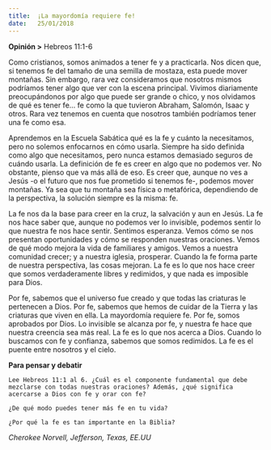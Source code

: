```yaml
---
title:  ¡La mayordomía requiere fe!
date:   25/01/2018
---
```


**Opinión >** Hebreos 11:1-6

Como cristianos, somos animados a tener fe y a practicarla. Nos dicen que, si tenemos fe del tamaño de una semilla de mostaza, esta puede mover montañas. Sin embargo, rara vez consideramos que nosotros mismos podríamos tener algo que ver con la escena principal. Vivimos diariamente preocupándonos por algo que puede ser grande o chico, y nos olvidamos de qué es tener fe... fe como la que tuvieron Abraham, Salomón, Isaac y otros. Rara vez tenemos en cuenta que nosotros también podríamos tener una fe como esa. 

Aprendemos en la Escuela Sabática qué es la fe y cuánto la necesitamos, pero no solemos enfocarnos en cómo usarla. Siempre ha sido definida como algo que necesitamos, pero nunca estamos demasiado seguros de cuándo usarla. La definición de fe es creer en algo que no podemos ver. No obstante, pienso que va más allá de eso. Es creer que, aunque no ves a Jesús -o el futuro que nos fue prometido si tenemos fe-, podemos mover montañas. Ya sea que tu montaña sea física o metafórica, dependiendo de la perspectiva, la solución siempre es la misma: fe.

La fe nos da la base para creer en la cruz, la salvación y aun en Jesús. La fe nos hace saber que, aunque no podemos ver lo invisible, podemos sentir lo que nuestra fe nos hace sentir. Sentimos esperanza. Vemos cómo se nos presentan oportunidades y cómo se responden nuestras oraciones. Vemos de qué modo mejora la vida de familiares y amigos. Vemos a nuestra comunidad crecer; y a nuestra iglesia, prosperar. Cuando la fe forma parte de nuestra perspectiva, las cosas mejoran. La fe es lo que nos hace creer que somos verdaderamente libres y redimidos, y que nada es imposible para Dios. 

Por fe, sabemos que el universo fue creado y que todas las criaturas le pertenecen a Dios. Por fe, sabemos que hemos de cuidar de la Tierra y las criaturas que viven en ella. La mayordomía requiere fe. Por fe, somos aprobados por Dios. Lo invisible se alcanza por fe, y nuestra fe hace que nuestra creencia sea más real. La fe es lo que nos acerca a Dios. Cuando lo buscamos con fe y confianza, sabemos que somos redimidos. La fe es el puente entre nosotros y el cielo. 

**Para pensar y debatir**

`Lee Hebreos 11:1 al 6. ¿Cuál es el componente fundamental que debe mezclarse con todas nuestras oraciones? Además, ¿qué significa acercarse a Dios con fe y orar con fe?`

`¿De qué modo puedes tener más fe en tu vida?`

`¿Por qué la fe es tan importante en la Biblia?`

_Cherokee Norvell, Jefferson, Texas, EE.UU_